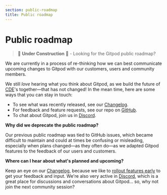 ```yaml
---
section: public-roadmap
title: Public roadmap
---
```


<script context="module">
  export const prerender = true;
</script>

# Public roadmap

> 🚧 **Under Construction** 🚧 - Looking for the Gitpod public roadmap?

We are currently in a process of re-thinking how we can best communicate upcoming changes to Gitpod with our customers, users and community members.

We still _love_ hearing what you think about Gitpod, as we build the future of [CDE](https://www.gitpod.io/cde)'s together—that has not changed! In the mean time, here are some ways that you can stay in touch:

- To see what was recently released, see our [Changelog](https://gitpod.io/changelog).
- For feedback and feature requests, see our repo on [GitHub](https://github.com/gitpod-io/gitpod/issues/new/choose).
- To chat about Gitpod, join us in [Discord](https://gitpod.io/chat).

**Why did we deprecate the public roadmap?**

Our previous public roadmap was tied to GitHub issues, which became difficult to maintain and could at times be confusing or misleading, especially when plans changed—as they often do—as we adapted Gitpod features to the feedback of our users and customers.

**Where can I hear about what's planned and upcoming?**

Keep an eye on our [Changelog](https://gitpod.io/changelog), because we like to [rollout features early](https://www.gitpod.io/docs/help/public-roadmap/release-cycle) to get your feedback and input. We're also very active in [Discord](https://gitpod.io/chat), which is a great place for discussions and conversations about Gitpod... so, why not join the next community session?

